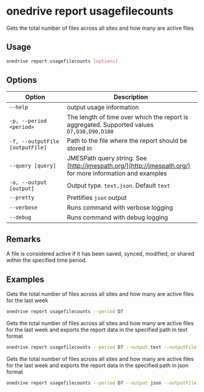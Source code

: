# onedrive report usagefilecounts

Gets the total number of files across all sites and how many are active files

## Usage

```sh
onedrive report usagefilecounts [options]
```

## Options

Option|Description
------|-----------
`--help`|output usage information
`-p, --period <period>`|The length of time over which the report is aggregated. Supported values `D7,D30,D90,D180`
`-f, --outputFile [outputFile]`|Path to the file where the report should be stored in
`--query [query]`|JMESPath query string. See [http://jmespath.org/](http://jmespath.org/) for more information and examples
`-o, --output [output]`|Output type. `text,json`. Default `text`
`--pretty`|Prettifies `json` output
`--verbose`|Runs command with verbose logging
`--debug`|Runs command with debug logging

## Remarks

A file is considered active if it has been saved, synced, modified, or shared within the specified time period.

## Examples

Gets the total number of files across all sites and how many are active files for the last week

```sh
onedrive report usagefilecounts --period D7
```

Gets the total number of files across all sites and how many are active files for the last week and exports the report data in the specified path in text format

```sh
onedrive report usagefilecounts --period D7 --output text --outputFile 'usagefilecounts.txt'
```

Gets the total number of files across all sites and how many are active files for the last week and exports the report data in the specified path in json format

```sh
onedrive report usagefilecounts --period D7 --output json --outputFile 'usagefilecounts.json'
```
